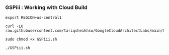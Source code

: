 ### GSPiii :  Working with Cloud Build 

```
export REGION=us-central1
```

```
curl -LO raw.githubusercontent.com/tariqsheikhsw/GoogleCloudArchitectLabs/main/Solutions/GSPiii.sh

sudo chmod +x GSPiii.sh

./GSPiii.sh
```



